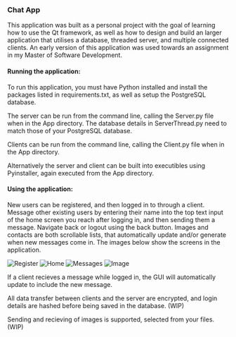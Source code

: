 ### Chat App

This application was built as a personal project with the goal of learning how to use the Qt framework, as well as how to design and build an larger application that utilises a database, threaded server, and multiple connected clients. An early version of this application was used towards an assignment in my Master of Software Development.

#### Running the application:
To run this application, you must have Python installed and install the packages listed in 
requirements.txt, as well as setup the PostgreSQL database. 

The server can be run from the command line, calling the Server.py file when in the App directory. The database details in ServerThread.py need to match those of your PostgreSQL database.

Clients can be run from the command line, calling the Client.py file when in the App directory.

Alternatively the server and client can be built into executibles using Pyinstaller, again executed from the App directory.

#### Using the application:
New users can be registered, and then logged in to through a client. Message other existing users by entering their name into the top text input of the home screen you reach after logging in, and then sending them a message. Navigate back or logout using the back button. Images and contacts are both scrollable lists, that automatically update and/or generate when new messages come in. The images below show the screens in the application.

![Register](https://user-images.githubusercontent.com/38117354/107001623-d2b6ba00-67ee-11eb-95eb-e9237f0b06e3.png)
![Home](https://user-images.githubusercontent.com/38117354/107001639-d9ddc800-67ee-11eb-844c-d03c99c0479b.png)
![Messages](https://user-images.githubusercontent.com/38117354/107001641-dc402200-67ee-11eb-9419-a079a9555217.png)
![Image](https://user-images.githubusercontent.com/38117354/107001653-e2360300-67ee-11eb-871d-4c052abbdc2b.png)

If a client recieves a message while logged in, the GUI will automatically update to include the new message.

All data transfer between clients and the server are encrypted, and login details are hashed before being saved in the database. (WIP)

Sending and recieving of images is supported, selected from your files. (WIP)
